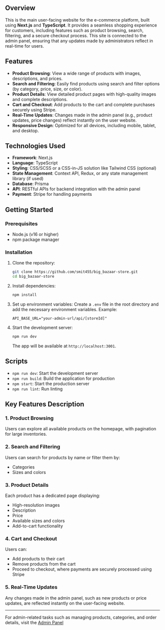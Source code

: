 ## Overview
This is the main user-facing website for the e-commerce platform, built using **Next.js** and **TypeScript**. It provides a seamless shopping experience for customers, including features such as product browsing, search, filtering, and a secure checkout process. This site is connected to the admin panel, ensuring that any updates made by administrators reflect in real-time for users.

## Features
- **Product Browsing**: View a wide range of products with images, descriptions, and prices.
- **Search and Filtering**: Easily find products using search and filter options (by category, price, size, or color).
- **Product Details**: View detailed product pages with high-quality images and complete descriptions.
- **Cart and Checkout**: Add products to the cart and complete purchases securely using Stripe.
- **Real-Time Updates**: Changes made in the admin panel (e.g., product updates, price changes) reflect instantly on the user website.
- **Responsive Design**: Optimized for all devices, including mobile, tablet, and desktop.

## Technologies Used
- **Framework**: Next.js
- **Language**: TypeScript
- **Styling**: CSS/SCSS or a CSS-in-JS solution like Tailwind CSS (optional)
- **State Management**: Context API, Redux, or any state management library (if used)
- **Database**: Prisma
- **API**: RESTful APIs for backend integration with the admin panel
- **Payment**: Stripe for handling payments

## Getting Started

### Prerequisites
- Node.js (v16 or higher)
- npm package manager

### Installation
1. Clone the repository:
   ```bash
   git clone https://github.com/smit455/big_bazaar-store.git
   cd big_bazaar-store
   ```

2. Install dependencies:
   ```bash
   npm install
   ```

3. Set up environment variables:
   Create a `.env` file in the root directory and add the necessary environment variables. Example:
   ```env
   API_BASE_URL="your-admin-url/api/[storeId]"
   ```

4. Start the development server:
   ```bash
   npm run dev
   ```

   The app will be available at `http://localhost:3001`.


## Scripts
- `npm run dev`: Start the development server
- `npm run build`: Build the application for production
- `npm start`: Start the production server
- `npm run lint`: Run linting

## Key Features Description

### 1. Product Browsing
Users can explore all available products on the homepage, with pagination for large inventories.

### 2. Search and Filtering
Users can search for products by name or filter them by:
- Categories
- Sizes and colors

### 3. Product Details
Each product has a dedicated page displaying:
- High-resolution images
- Description
- Price
- Available sizes and colors
- Add-to-cart functionality

### 4. Cart and Checkout
Users can:
- Add products to their cart
- Remove products from the cart
- Proceed to checkout, where payments are securely processed using Stripe

### 5. Real-Time Updates
Any changes made in the admin panel, such as new products or price updates, are reflected instantly on the user-facing website.

---

For admin-related tasks such as managing products, categories, and order details, visit the [Admin Panel](https://big-bazaar-admin-d1ug.vercel.app/)
